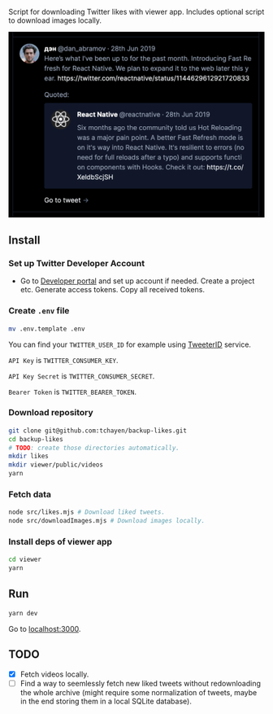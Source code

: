 Script for downloading Twitter likes with viewer app. Includes optional script to download images locally.

![Screenshot of the viewer app](screenshots/1.png)

## Install

### Set up Twitter Developer Account

- Go to [Developer portal](https://developer.twitter.com/en/portal/projects/) and set up account if needed. Create a project etc. Generate access tokens. Copy all received tokens.

### Create `.env` file

```bash
mv .env.template .env
```

You can find your `TWITTER_USER_ID` for example using [TweeterID](https://tweeterid.com/) service.

`API Key` is `TWITTER_CONSUMER_KEY`.

`API Key Secret` is `TWITTER_CONSUMER_SECRET`.

`Bearer Token` is `TWITTER_BEARER_TOKEN`.

### Download repository

```bash
git clone git@github.com:tchayen/backup-likes.git
cd backup-likes
# TODO: create those directories automatically.
mkdir likes
mkdir viewer/public/videos
yarn
```

### Fetch data

```bash
node src/likes.mjs # Download liked tweets.
node src/downloadImages.mjs # Download images locally.
```

### Install deps of viewer app

```bash
cd viewer
yarn
```

## Run

```bash
yarn dev
```

Go to [localhost:3000](http://localhost:3000).

## TODO

- [x] Fetch videos locally.
- [ ] Find a way to seemlessly fetch new liked tweets without redownloading the whole archive (might require some normalization of tweets, maybe in the end storing them in a local SQLite database).
